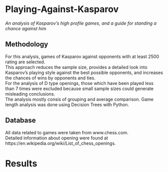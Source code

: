 <h1>Playing-Against-Kasparov</h1>
<i>An analysis of Kasparov’s high profile games, and a guide for standing a chance against him</i><br>
<h2>Methodology</h2>
For this analysis, games of Kasparov against opponents with at least 2500 rating are selected.<br>
This approach reduces the sample size, provides a detailed look into Kasparov’s playing style against the best possible opponents, and increases the chances of wins by opponents and ties.<br>
For the analysis of D type openings, those which have been played less than 7 times were excluded because small sample sizes could generate misleading conclusions.<br>
The analysis mostly consis of grouping and average comparison. Game length analysis was done using Decision Trees with Python.<br> 
<h2>Database</h2>
All data related to games were taken from www.chess.com.<br>
Detailed information about opening were found at https://en.wikipedia.org/wiki/List_of_chess_openings.<br>
<h1>Results</h1>
